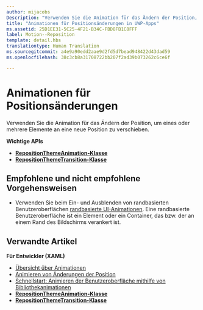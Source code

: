 ```yaml
---
author: mijacobs
Description: "Verwenden Sie die Animation für das Ändern der Position, um eines oder mehrere Elemente an eine neue Position zu verschieben."
title: "Animationen für Positionsänderungen in UWP-Apps"
ms.assetid: 25D1EE31-5C25-4F21-B34C-FBD8FB1C8FFF
label: Motion--Reposition
template: detail.hbs
translationtype: Human Translation
ms.sourcegitcommit: a4e9a90edd2aae9d2fd5d7bead948422d43dad59
ms.openlocfilehash: 38c3cb8a31708722bb207f2ad39b073262c6ce6f

---
```


# Animationen für Positionsänderungen




Verwenden Sie die Animation für das Ändern der Position, um eines oder mehrere Elemente an eine neue Position zu verschieben.

**Wichtige APIs**

-   [**RepositionThemeAnimation-Klasse**](https://msdn.microsoft.com/library/windows/apps/br210421)
-   [**RepositionThemeTransition-Klasse**](https://msdn.microsoft.com/library/windows/apps/br210429)


## Empfohlene und nicht empfohlene Vorgehensweisen


-   Verwenden Sie beim Ein- und Ausblenden von randbasierten Benutzeroberflächen [randbasierte UI-Animationen](motion-edgebased.md). Eine randbasierte Benutzeroberfläche ist ein Element oder ein Container, das bzw. der an einem Rand des Bildschirms verankert ist.


## Verwandte Artikel


**Für Entwickler (XAML)**
* [Übersicht über Animationen](https://msdn.microsoft.com/library/windows/apps/mt187350)
* [Animieren von Änderungen der Position](https://msdn.microsoft.com/library/windows/apps/xaml/jj649434)
* [Schnellstart: Animieren der Benutzeroberfläche mithilfe von Bibliothekanimationen](https://msdn.microsoft.com/library/windows/apps/xaml/hh452703)
* [**RepositionThemeAnimation-Klasse**](https://msdn.microsoft.com/library/windows/apps/br210421)
* [**RepositionThemeTransition-Klasse**](https://msdn.microsoft.com/library/windows/apps/br210429)


 







<!--HONumber=Aug16_HO3-->



